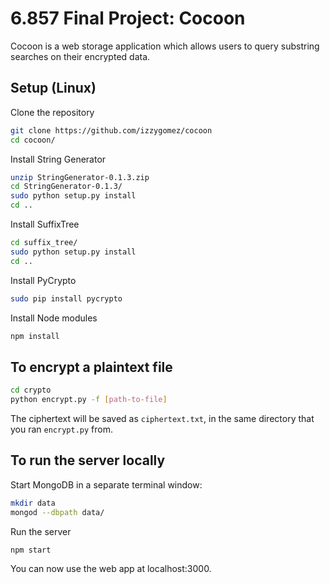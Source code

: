 6.857 Final Project: Cocoon
===========================
Cocoon is a web storage application which allows users to query substring searches on their encrypted data.

Setup (Linux)
-------------
Clone the repository
```bash
git clone https://github.com/izzygomez/cocoon
cd cocoon/
```

Install String Generator
```bash
unzip StringGenerator-0.1.3.zip
cd StringGenerator-0.1.3/
sudo python setup.py install
cd ..
```

Install SuffixTree
```bash
cd suffix_tree/
sudo python setup.py install
cd ..
```

Install PyCrypto
```bash
sudo pip install pycrypto
```

Install Node modules
```bash
npm install
```

To encrypt a plaintext file
---------------------------
```bash
cd crypto
python encrypt.py -f [path-to-file]
```
The ciphertext will be saved as ``ciphertext.txt``, in the same directory that you ran ``encrypt.py`` from.

To run the server locally
-------------------------
Start MongoDB in a separate terminal window:
```bash
mkdir data
mongod --dbpath data/
```

Run the server
```bash
npm start
```

You can now use the web app at localhost:3000.
